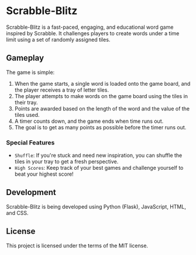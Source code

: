 # Scrabble-Blitz

Scrabble-Blitz is a fast-paced, engaging, and educational word game inspired by Scrabble. It challenges players to create words under a time limit using a set of randomly assigned tiles.


## Gameplay

The game is simple:

1. When the game starts, a single word is loaded onto the game board, and the player receives a tray of letter tiles.
2. The player attempts to make words on the game board using the tiles in their tray.
3. Points are awarded based on the length of the word and the value of the tiles used.
4. A timer counts down, and the game ends when time runs out.
5. The goal is to get as many points as possible before the timer runs out.


### Special Features

* `Shuffle`: If you're stuck and need new inspiration, you can shuffle the tiles in your tray to get a fresh perspective.
* `High Scores`: Keep track of your best games and challenge yourself to beat your highest score!


## Development

Scrabble-Blitz is being developed using Python (Flask), JavaScript, HTML, and CSS.


## License

This project is licensed under the terms of the MIT license.
